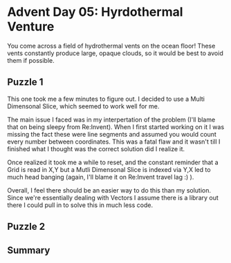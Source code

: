 # Advent Day 05: Hyrdothermal Venture
You come across a field of hydrothermal vents on the ocean floor! These vents constantly produce large, opaque clouds, so it would be best to avoid them if possible.

## Puzzle 1
This one took me a few minutes to figure out. I decided to use a Multi Dimensonal Slice, which seemed to work well for me. 

The main issue I faced was in my interpertation of the problem (I'll blame that on being sleepy from Re:Invent). When I first started working on it I was missing the fact these were line segments and assumed you would count every number between coordinates. This was a fatal flaw and it wasn't till I finished what I thought was the correct solution did I realize it. 

Once realized it took me a while to reset, and the constant reminder that a Grid is read in X,Y but a Mutli Dimensonal Slice is indexed via Y,X led to much head banging (again, I'll blame it on Re:Invent travel lag :) ).

Overall, I feel there should be an easier way to do this than my solution. Since we're essentially dealing with Vectors I assume there is a library out there I could pull in to solve this in much less code. 

## Puzzle 2

## Summary